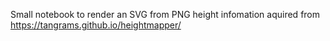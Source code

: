 Small notebook to render an SVG from PNG height infomation aquired from https://tangrams.github.io/heightmapper/ 

